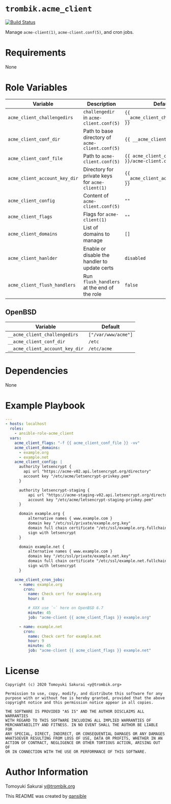 # `trombik.acme_client`

[![Build Status](https://travis-ci.com/trombik/ansible-role-acme_client.svg?branch=master)](https://travis-ci.com/trombik/ansible-role-acme_client)

Manage `acme-client(1)`, `acme-client.conf(5)`, and cron jobs.

# Requirements

None

# Role Variables

| Variable | Description | Default |
|----------|-------------|---------|
| `acme_client_challengedirs` | `challengedir` in `acme-client.conf(5)` | `{{ __acme_client_challengedirs }}` |
| `acme_client_conf_dir` | Path to base directory of `acme-client.conf(5)` | `{{ __acme_client_conf_dir }}` |
| `acme_client_conf_file` | Path to `acme-client.conf(5)` | `{{ acme_client_conf_dir }}/acme-client.conf` |
| `acme_client_account_key_dir` | Directory for private keys for `acme-client(1)` | `{{ __acme_client_account_key_dir }}` |
| `acme_client_config` | Content of `acme-client.conf(5)` | `""` |
| `acme_client_flags` | Flags for `acme-client(1)` | `""` |
| `acme_client_domains` | List of domains to manage | `[]` |
| `acme_client_hanlder` | Enable or disable the handler to update certs | `disabled` |
| `acme_client_flush_handlers` | Run `flush_handlers` at the end of the role | `false` |

## OpenBSD

| Variable | Default |
|----------|---------|
| `__acme_client_challengedirs` | `["/var/www/acme"]` |
| `__acme_client_conf_dir` | `/etc` |
| `__acme_client_account_key_dir` | `/etc/acme` |

# Dependencies

None

# Example Playbook

```yaml
---
- hosts: localhost
  roles:
    - ansible-role-acme_client
  vars:
    acme_client_flags: "-f {{ acme_client_conf_file }} -vv"
    acme_client_domains:
      - example.org
      - example.net
    acme_client_config: |
      authority letsencrypt {
        api url "https://acme-v02.api.letsencrypt.org/directory"
        account key "/etc/acme/letsencrypt-privkey.pem"
      }

      authority letsencrypt-staging {
          api url "https://acme-staging-v02.api.letsencrypt.org/directory"
          account key "/etc/acme/letsencrypt-staging-privkey.pem"
      }

      domain example.org {
          alternative names { www.example.com }
          domain key "/etc/ssl/private/example.org.key"
          domain full chain certificate "/etc/ssl/example.org.fullchain.pem"
          sign with letsencrypt
      }

      domain example.net {
          alternative names { www.example.com }
          domain key "/etc/ssl/private/example.net.key"
          domain full chain certificate "/etc/ssl/example.net.fullchain.pem"
          sign with letsencrypt
      }

    acme_client_cron_jobs:
      - name: example.org
        cron:
          name: Check cert for example.org
          hour: 8

          # XXX use `~` here on OpenBSD 6.7
          minute: 45
          job: "acme-client {{ acme_client_flags }} example.org"

      - name: example.net
        cron:
          name: Check cert for example.net
          hour: 9
          minute: 45
          job: "acme-client {{ acme_client_flags }} example.net"
```

# License

```
Copyright (c) 2020 Tomoyuki Sakurai <y@trombik.org>

Permission to use, copy, modify, and distribute this software for any
purpose with or without fee is hereby granted, provided that the above
copyright notice and this permission notice appear in all copies.

THE SOFTWARE IS PROVIDED "AS IS" AND THE AUTHOR DISCLAIMS ALL WARRANTIES
WITH REGARD TO THIS SOFTWARE INCLUDING ALL IMPLIED WARRANTIES OF
MERCHANTABILITY AND FITNESS. IN NO EVENT SHALL THE AUTHOR BE LIABLE FOR
ANY SPECIAL, DIRECT, INDIRECT, OR CONSEQUENTIAL DAMAGES OR ANY DAMAGES
WHATSOEVER RESULTING FROM LOSS OF USE, DATA OR PROFITS, WHETHER IN AN
ACTION OF CONTRACT, NEGLIGENCE OR OTHER TORTIOUS ACTION, ARISING OUT OF
OR IN CONNECTION WITH THE USE OR PERFORMANCE OF THIS SOFTWARE.
```

# Author Information

Tomoyuki Sakurai <y@trombik.org>

This README was created by [qansible](https://github.com/trombik/qansible)
